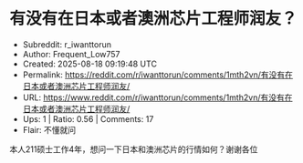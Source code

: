 # 有没有在日本或者澳洲芯片工程师润友？

- Subreddit: r_iwanttorun
- Author: Frequent_Low757
- Created: 2025-08-18 09:19:48 UTC
- Permalink: https://reddit.com/r/iwanttorun/comments/1mth2vn/有没有在日本或者澳洲芯片工程师润友/
- URL: https://www.reddit.com/r/iwanttorun/comments/1mth2vn/有没有在日本或者澳洲芯片工程师润友/
- Ups: 1 | Ratio: 0.56 | Comments: 17
- Flair: 不懂就问


本人211硕士工作4年，想问一下日本和澳洲芯片的行情如何？谢谢各位

